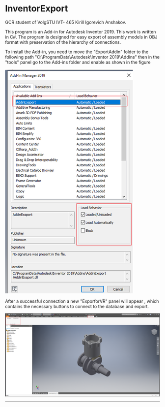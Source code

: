 # InventorExport

GCR student of VolgSTU IVT- 465 Kirill Igorevich Anshakov.

This program is an Add-in for Autodesk Inventor 2019. This work is written in C#. The program is designed for easy export of assembly models in OBJ format with preservation of the hierarchy of connections.

To install the Add-in, you need to move the "ExportAddin" folder to the following path "C:\ProgramData\Autodesk\Inventor 2019\Addins" then in the "tools" panel go to the Add-ins folder and enable as shown in the figure 

![tools](https://github.com/KirillRustyNail/InventorExport/blob/main/tools.png)

After a successful connection a new "ExporforVR" panel will appear , which contains the necessary buttons to connect to the database and export.

![tools](https://github.com/KirillRustyNail/InventorExport/blob/main/Addin%20Tab.png)


---------------------------------------------------------------------------------------------------------------------------------------------------

